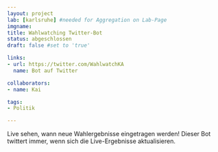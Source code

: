 ```yaml
---
layout: project
lab: [karlsruhe] #needed for Aggregation on Lab-Page
imgname:
title: Wahlwatching Twitter-Bot
status: abgeschlossen
draft: false #set to 'true'

links:
- url: https://twitter.com/WahlwatchKA
  name: Bot auf Twitter

collaborators:
- name: Kai

tags:
- Politik

---
```


Live sehen, wann neue Wahlergebnisse eingetragen werden! Dieser Bot twittert immer, wenn sich die Live-Ergebnisse aktualisieren.
